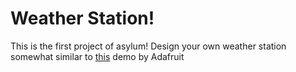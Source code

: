 # Weather Station!

This is the first project of asylum! Design your own weather station somewhat similar to [this](https://learn.adafruit.com/wifi-weather-station-with-tft-display/overview) demo by Adafruit